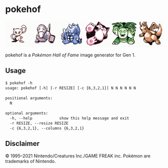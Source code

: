 # pokehof

![Example image](assets/example.png)

pokehof is a _Pokémon Hall of Fame_ image generator for Gen 1.

## Usage

```console
$ pokehof -h
usage: pokehof [-h] [-r RESIZE] [-c {6,3,2,1}] N N N N N N

positional arguments:
  N

optional arguments:
  -h, --help            show this help message and exit
  -r RESIZE, --resize RESIZE
  -c {6,3,2,1}, --columns {6,3,2,1}
```

## Disclaimer

© 1995–2021 Nintendo/Creatures Inc./GAME FREAK inc. Pokémon
are trademarks of Nintendo.
